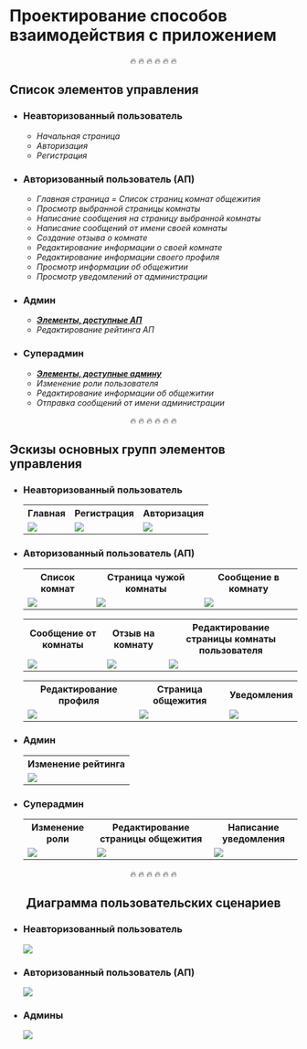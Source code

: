 # Проектирование способов взаимодействия с приложением


<div align="center">
&#128293; &#128293; &#128293; &#128293; &#128293; &#128293;
</div>
<h2>Список элементов управления</h2>
<ul>
    <li>
        <h3><b>Неавторизованный пользователь</b></h3>
        <ul>
            <li><i>Начальная страница</i></li>
            <li><i>Авторизация</i></li>
            <li><i>Регистрация</i></li>
        </ul>
    </li>
    <li><a name="authorised_user"></a>
        <h3><b>Авторизованный пользователь (АП)</b></h3>
        <ul>
            <li><i>Главная страница = Список страниц комнат общежития</i></li>
            <li><i>Просмотр выбранной страницы комнаты</i></li>
            <li><i>Написание сообщения на страницу выбранной комнаты</i></li>
            <li><i>Написание сообщений от имени своей комнаты</i></li>
            <li><i>Создание отзыва о комнате</i></li>
            <li><i>Редактирование информации о своей комнате</i></li>
            <li><i>Редактирование информации своего профиля</i></li>
            <li><i>Просмотр информации об общежитии</i></li>
            <li><i>Просмотр уведомлений от администрации</i></li>
        </ul>
    </li>
    <li><a name="admin"></a>
        <h3><b>Админ</b></h3>
        <ul>
            <li><i><b><a href="#authorised_user">Элементы, доступные АП</a></b></i></li>
            <li><i>Редактирование рейтинга АП</i></li>
        </ul>
    </li>
    <li>
        <h3><b>Суперадмин</b></h3>
        <ul>
            <li><i><b><a href="#admin">Элементы, доступные админу</a></b></i></li>
            <li><i>Изменение роли пользователя</i></li>
            <li><i>Редактирование информации об общежитии</i></li>
            <li><i>Отправка сообщений от имени администрации</i></li>
        </ul>
    </li>
</ul>

<div align="center">
&#128293; &#128293; &#128293; &#128293; &#128293; &#128293;
</div>
<h2>Эскизы основных групп элементов управления</h2>
<ul>
    <li>
        <h3><b>Неавторизованный пользователь</b></h3>
        <table>
            <tr>
                <th>Главная</th>
                <th>Регистрация</th>
                <th>Авторизация</th>
            </tr>
            <tr>
                <td><img src="https://user-images.githubusercontent.com/80625335/144157689-f667c13f-df52-416b-807f-71d083b7dcfc.png"></td>
                <td><img src="https://user-images.githubusercontent.com/80625335/144157851-e0381547-478e-47b5-8161-782e09c855e4.png"></td>
                <td><img src="https://user-images.githubusercontent.com/80625335/144158038-dc8e3494-3453-4db9-93a0-ee95cee120e3.png"></td>
            </tr>
        </table>
    </li>
    <li>
        <h3><b>Авторизованный пользователь (АП)</b></h3>
        <table>
            <tr>
                <th>Список комнат</th>
                <th>Страница чужой комнаты</th>
                <th>Сообщение в комнату</th>
            </tr>
            <tr>
                <td><img src="https://user-images.githubusercontent.com/80625335/144158113-de567b09-257c-4356-a84a-05292d517045.png"></td>
                <td><img src="https://user-images.githubusercontent.com/80625335/144158150-ee1b3fb9-b249-463b-b6c5-90e7629e0a29.png"></td>
                <td><img src="https://user-images.githubusercontent.com/80625335/144158178-dc548286-3115-4008-a9e3-ade19c4a7fcd.png"></td>
            </tr>
        </table>
        <table>
            <tr>
                <th>Сообщение от комнаты</th>
                <th>Отзыв на комнату</th>
                <th>Редактирование страницы комнаты пользователя</th>
            </tr>
            <tr>
                <td><img src="https://user-images.githubusercontent.com/80625335/144158184-542cc699-5374-476b-8ac2-bf8e84391ba2.png"></td>
                <td><img src="https://user-images.githubusercontent.com/80625335/144158226-3ce4cd98-b889-428f-811a-db1e6cd78fb2.png"></td>
                <td><img src="https://user-images.githubusercontent.com/80625335/144158275-6fd57883-95b6-4804-a117-b527f84a5160.png"></td>
            </tr>
        </table>
        <table>
            <tr>
                <th>Редактирование профиля</th>
                <th>Страница общежития</th>
                <th>Уведомления</th>
            </tr>
            <tr>
                <td><img src="https://user-images.githubusercontent.com/80625335/144158303-536fdb14-f30a-44ef-bdee-222f593ef19a.png"></td>
                <td><img src="https://user-images.githubusercontent.com/80625335/144158337-511cde56-3163-4797-88ce-3dd40b025281.png"></td>
                <td><img src="https://user-images.githubusercontent.com/80625335/144158377-682c89a7-2e9a-4c3f-98e4-99d9852499a5.png"></td>
            </tr>
        </table>
    </li>
    <li>
        <h3><b>Админ</b></h3>
        <table>
            <tr>
                <th>Изменение рейтинга</th>
            </tr>
            <tr><td><img src="https://user-images.githubusercontent.com/80625335/144158406-e2ea4666-6856-4de3-bd21-d22cefe8b26c.png"></td></tr>
        </table>
    </li>
    <li>
        <h3><b>Суперадмин</b></h3>
        <table>
            <tr>
                <th>Изменение роли</th>
                <th>Редактирование страницы общежития</th>
                <th>Написание уведомления</th>
            </tr>
            <tr>
                <td><img src="https://user-images.githubusercontent.com/80625335/144158439-cd030148-757d-48d7-90a9-6b9832677af4.png"></td>
                <td><img src="https://user-images.githubusercontent.com/80625335/144158454-807a4086-2739-46f5-b092-e3ab78cabae9.png"></td>
                <td><img src="https://user-images.githubusercontent.com/80625335/144158466-b8beb0cd-b13c-4f1a-a6f9-3ff31aa3a74c.png"></td>
            </tr>
        </table>
    </li>
</ul>


<div align="center">
&#128293; &#128293; &#128293; &#128293; &#128293; &#128293;
<h2>Диаграмма пользовательских сценариев</h2>
</div>
<ul>
    <li>
        <h3><b>Неавторизованный пользователь</b></h3>
        <img src="https://user-images.githubusercontent.com/80625335/144158495-6b185265-d7d7-4c85-8377-ec34f90844cb.png">
    </li>
    <li>
        <h3><b>Авторизованный пользователь (АП)</b></h3>
        <img src="https://user-images.githubusercontent.com/80625335/144158503-e104345e-bce3-4db7-a9d3-2bec07756b3a.png">
    </li>
    <li>
        <h3><b>Админы</b></h3>
        <img src="https://user-images.githubusercontent.com/80625335/144158529-5ea5c80f-3b05-42ad-8507-cb9f6fdbaac5.png">
    </li>
</ul>
